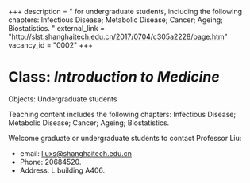 +++
description = "<Introduction to Medicine> for undergraduate students, including the following chapters: Infectious Disease; Metabolic Disease; Cancer; Ageing; Biostatistics. "
external_link = "http://slst.shanghaitech.edu.cn/2017/0704/c305a2228/page.htm"
vacancy_id = "0002"
+++

# Class: *Introduction to Medicine*

Objects: Undergraduate students

Teaching content includes the following chapters: Infectious Disease; Metabolic Disease; Cancer; Ageing; Biostatistics. 

Welcome graduate or undergraduate students to contact Professor Liu:

* email: <liuxs@shanghaitech.edu.cn> 
* Phone: 20684520.  
* Address: L building A406. 


